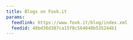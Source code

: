 ```yaml
---
title: Blogs on Foxk.it
params:
  feedlink: https://www.foxk.it/blog/index.xml
  feedid: 48bd36d307ca15f8c564840b535244b1
---
```

